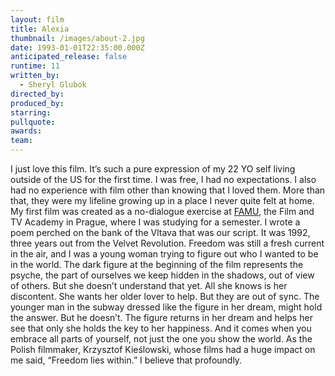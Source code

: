 ```yaml
---
layout: film
title: Alexia
thumbnail: /images/about-2.jpg
date: 1993-01-01T22:35:00.000Z
anticipated_release: false
runtime: 11
written_by:
  - Sheryl Glubok
directed_by:
produced_by:
starring:
pullquote:
awards:
team:
---
```

I just love this film. It’s such a pure expression of my 22 YO self living outside of the US for the first time. I was free, I had no expectations. I also had no experience with film other than knowing that I loved them. More than that, they were my lifeline growing up in a place I never quite felt at home. My first film was created as a no-dialogue exercise at [FAMU](https://www.famu.cz/en/), the Film and TV Academy in Prague, where I was studying for a semester. I wrote a poem perched on the bank of the Vltava that was our script. It was 1992, three years out from the Velvet Revolution. Freedom was still a fresh current in the air, and I was a young woman trying to figure out who I wanted to be in the world. The dark figure at the beginning of the film represents the psyche, the part of ourselves we keep hidden in the shadows, out of view of others. But she doesn’t understand that yet. All she knows is her discontent. She wants her older lover to help. But they are out of sync. The younger man in the subway dressed like the figure in her dream, might hold the answer. But he doesn’t. The figure returns in her dream and helps her see that only she holds the key to her happiness. And it comes when you embrace all parts of yourself, not just the one you show the world. As the Polish filmmaker, Krzysztof Kieślowski, whose films had a huge impact on me said, “Freedom lies within.” I believe that profoundly.

